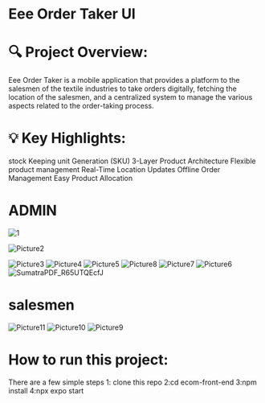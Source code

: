 
# Eee Order Taker UI
# 🔍 Project Overview:

Eee Order Taker is a mobile application that provides a platform to the salesmen of the textile industries to take orders digitally, fetching the location of the salesmen, and a centralized system to manage the various aspects related to the order-taking process.

# 💡 Key Highlights:

stock Keeping unit Generation (SKU)
3-Layer Product Architecture
Flexible product management
Real-Time Location Updates
Offline Order Management
Easy Product Allocation


# ADMIN 

![1](https://github.com/ahmad6323/eee-order-taker-UI/assets/111060767/e93c1397-7bff-4d14-9b29-cdcede5d8417)

![Picture2](https://github.com/ahmad6323/eee-order-taker-UI/assets/111060767/b7fc17ed-5123-43a2-b80f-c8bd7a23977e)


![Picture3](https://github.com/ahmad6323/eee-order-taker-UI/assets/111060767/7f53f084-f911-43bc-a9d7-44a58066e427)
![Picture4](https://github.com/ahmad6323/eee-order-taker-UI/assets/111060767/410cbae8-b76c-4742-a9a0-0e13fa5380ae)
![Picture5](https://github.com/ahmad6323/eee-order-taker-UI/assets/111060767/cfa222b8-b974-40c9-ade6-1dae58eb582c)
![Picture8](https://github.com/ahmad6323/eee-order-taker-UI/assets/111060767/4d9e60d9-1abb-4b3b-9e8e-45ec851ac1f8)
![Picture7](https://github.com/ahmad6323/eee-order-taker-UI/assets/111060767/53c988b3-a84d-4705-9542-b611c2eea902)
![Picture6](https://github.com/ahmad6323/eee-order-taker-UI/assets/111060767/f606ba18-5964-41ff-a480-8418bd7a5bab)
![SumatraPDF_R65UTQEcfJ](https://github.com/ahmad6323/eee-order-taker-UI/assets/111060767/d27ddf95-3012-47bc-848b-02398133bd97)

# salesmen

![Picture11](https://github.com/ahmad6323/eee-order-taker-UI/assets/111060767/3f83bbc0-efa7-4e65-82ff-e7d89a161eb7)
![Picture10](https://github.com/ahmad6323/eee-order-taker-UI/assets/111060767/f5c3f600-23a3-4baa-89f4-736bca4f2af4)
![Picture9](https://github.com/ahmad6323/eee-order-taker-UI/assets/111060767/acd741f5-d450-4fb3-8e96-f3134d2a2c5f)

  # How to run this project:
  There are a few simple steps
  1: clone this repo
  2:cd ecom-front-end
  3:npm install
  4:npx expo start
  








